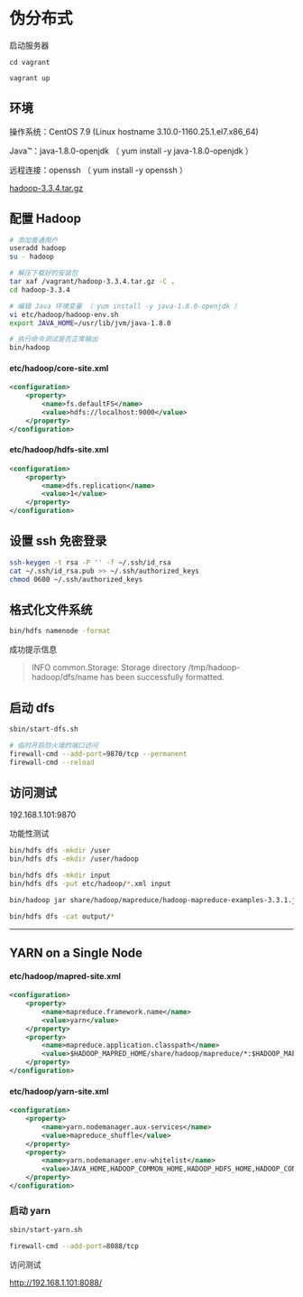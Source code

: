# 伪分布式

启动服务器

`cd vagrant`

`vagrant up`

## 环境

操作系统：CentOS 7.9 (Linux hostname 3.10.0-1160.25.1.el7.x86_64)

Java™：java-1.8.0-openjdk （ yum install -y java-1.8.0-openjdk ）

远程连接：openssh （ yum install -y openssh ）

[hadoop-3.3.4.tar.gz](https://mirrors.tuna.tsinghua.edu.cn/apache/hadoop/common/hadoop-3.3.4/hadoop-3.3.4.tar.gz)

## 配置 Hadoop

```bash
# 添加普通用户
useradd hadoop
su - hadoop

# 解压下载好的安装包
tar xaf /vagrant/hadoop-3.3.4.tar.gz -C .
cd hadoop-3.3.4

# 编辑 Java 环境变量 （ yum install -y java-1.8.0-openjdk ）
vi etc/hadoop/hadoop-env.sh
export JAVA_HOME=/usr/lib/jvm/java-1.8.0

# 执行命令测试是否正常输出
bin/hadoop

```

#### etc/hadoop/core-site.xml

```xml
<configuration>
    <property>
        <name>fs.defaultFS</name>
        <value>hdfs://localhost:9000</value>
    </property>
</configuration>
```

#### etc/hadoop/hdfs-site.xml

```xml
<configuration>
    <property>
        <name>dfs.replication</name>
        <value>1</value>
    </property>
</configuration>
```

## 设置 ssh 免密登录

```bash
ssh-keygen -t rsa -P '' -f ~/.ssh/id_rsa
cat ~/.ssh/id_rsa.pub >> ~/.ssh/authorized_keys
chmod 0600 ~/.ssh/authorized_keys
```

## 格式化文件系统

```bash
bin/hdfs namenode -format
```

成功提示信息

> INFO common.Storage: Storage directory /tmp/hadoop-hadoop/dfs/name has been successfully formatted.

## 启动 dfs

```bash
sbin/start-dfs.sh

# 临时开启防火墙的端口访问
firewall-cmd --add-port=9870/tcp --permanent
firewall-cmd --reload
```

## 访问测试

192.168.1.101:9870

功能性测试

```bash
bin/hdfs dfs -mkdir /user
bin/hdfs dfs -mkdir /user/hadoop

bin/hdfs dfs -mkdir input
bin/hdfs dfs -put etc/hadoop/*.xml input

bin/hadoop jar share/hadoop/mapreduce/hadoop-mapreduce-examples-3.3.1.jar grep input output 'dfs[a-z.]+'

bin/hdfs dfs -cat output/*
```

---

## YARN on a Single Node

#### etc/hadoop/mapred-site.xml

```xml
<configuration>
    <property>
        <name>mapreduce.framework.name</name>
        <value>yarn</value>
    </property>
    <property>
        <name>mapreduce.application.classpath</name>
        <value>$HADOOP_MAPRED_HOME/share/hadoop/mapreduce/*:$HADOOP_MAPRED_HOME/share/hadoop/mapreduce/lib/*</value>
    </property>
</configuration>
```

#### etc/hadoop/yarn-site.xml

```xml
<configuration>
    <property>
        <name>yarn.nodemanager.aux-services</name>
        <value>mapreduce_shuffle</value>
    </property>
    <property>
        <name>yarn.nodemanager.env-whitelist</name>
        <value>JAVA_HOME,HADOOP_COMMON_HOME,HADOOP_HDFS_HOME,HADOOP_CONF_DIR,CLASSPATH_PREPEND_DISTCACHE,HADOOP_YARN_HOME,HADOOP_HOME,PATH,LANG,TZ,HADOOP_MAPRED_HOME</value>
    </property>
</configuration>
```

### 启动 yarn

```bash
sbin/start-yarn.sh

firewall-cmd --add-port=8088/tcp
```

访问测试

http://192.168.1.101:8088/